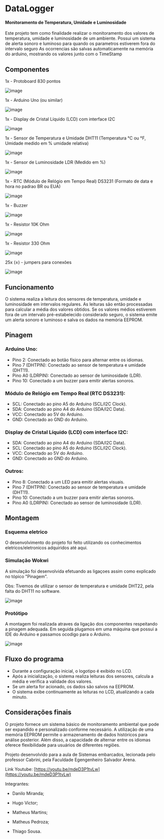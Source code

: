 # DataLogger
#### Monitoramento de Temperatura, Umidade e Luminosidade

Este projeto tem como finalidade realizar o monitoramento dos valores de temperatura, umidade e luminosidade de um ambiente.
Possui um sistema de alerta sonoro e luminoso para quando os parametros estiverem fora do intervalo seguro
As ocorrencias são salvas automaticamente na memória do arduino, mostrando os valores junto com o TimeStamp

## Componentes

1x - Protoboard 830 pontos

![image](https://github.com/Hugo-Victorr/ProjetoDataLogger/assets/105120915/b3013de0-25c3-406b-8304-a71c9d6bd800)

1x - Arduino Uno (ou similar)

![image](https://github.com/Hugo-Victorr/ProjetoDataLogger/assets/105120915/fe9fd2f9-14f1-416e-a87c-ad581d214809)

1x - Display de Cristal Líquido (LCD) com interface I2C

![image](https://github.com/Hugo-Victorr/ProjetoDataLogger/assets/105120915/74edf07e-8465-41a1-9ae3-897024bcf76e)

1x - Sensor de Temperatura e Umidade DHT11 (Temperatura °C ou °F, Umidade medido em % umidade relativa)

![image](https://github.com/Hugo-Victorr/ProjetoDataLogger/assets/105120915/305b00f8-ee31-4ea0-af80-44de1a7fd088)

1x - Sensor de Luminosidade LDR (Medido em %)

![image](https://github.com/Hugo-Victorr/ProjetoDataLogger/assets/105120915/51fbc2af-d724-4181-82d5-1040e6c71eba)

1x - RTC (Módulo de Relógio em Tempo Real)  DS3231 (Formato de data e hora no padrao BR ou EUA)

![image](https://github.com/Hugo-Victorr/ProjetoDataLogger/assets/105120915/5a43cbf9-858f-4550-a300-17befceb3a7f)

1x - Buzzer

![image](https://github.com/Hugo-Victorr/ProjetoDataLogger/assets/105120915/11aaec84-473a-4a14-9a99-ace950229045)

1x - Resistor 10K Ohm

![image](https://github.com/Hugo-Victorr/ProjetoDataLogger/assets/105120915/b7fdfb67-0e5c-41e3-8005-bb56b99e792f)

1x - Resistor 330 Ohm

![image](https://github.com/Hugo-Victorr/ProjetoDataLogger/assets/105120915/1a14f904-ae1c-4302-a3f4-c21f2948c29e)

25x (±) - jumpers para conexões

![image](https://github.com/Hugo-Victorr/ProjetoDataLogger/assets/105120915/5c741e9a-8c59-46ed-8a77-b079aab7f1d6)

## Funcionamento

O sistema realiza a leitura dos sensores de temperatura, umidade e luminosidade em intervalos regulares. As leituras são então processadas para calcular a média dos valores obtidos. Se os valores médios estiverem fora de um intervalo pré-estabelecido considerado seguro, o sistema emite um alerta sonoro e luminoso e salva os dados na memória EEPROM.

## Pinagem

### Arduino Uno:

- Pino 2: Conectado ao botão físico para alternar entre os idiomas.
- Pino 7 (DHTPIN): Conectado ao sensor de temperatura e umidade (DHT11).
- Pino A0 (LDRPIN): Conectado ao sensor de luminosidade (LDR).
- Pino 10: Conectado a um buzzer para emitir alertas sonoros.

### Módulo de Relógio em Tempo Real (RTC DS3231):

- SCL: Conectado ao pino A5 do Arduino (SCL/I2C Clock).
- SDA: Conectado ao pino A4 do Arduino (SDA/I2C Data).
- VCC: Conectado ao 5V do Arduino.
- GND: Conectado ao GND do Arduino.

### Display de Cristal Líquido (LCD) com interface I2C:

- SDA: Conectado ao pino A4 do Arduino (SDA/I2C Data).
- SCL: Conectado ao pino A5 do Arduino (SCL/I2C Clock).
- VCC: Conectado ao 5V do Arduino.
- GND: Conectado ao GND do Arduino.

### Outros:

- Pino 8: Conectado a um LED para emitir alertas visuais.
- Pino 7 (DHTPIN): Conectado ao sensor de temperatura e umidade (DHT11).
- Pino 10: Conectado a um buzzer para emitir alertas sonoros.
- Pino A0 (LDRPIN): Conectado ao sensor de luminosidade (LDR).

## Montagem

### Esquema eletrico

O desenvolvimento do projeto foi feito utilizando os conhecimentos eletricos/eletronicos adquiridos até aqui.



### Simulação Wokwi

A simulação foi desenvolvida efetuando as ligaçoes assim como explicado no tópico "Pinagem".

Obs: Tivemos de utilizar o sensor de temperatura e umidade DHT22, pela falta do DHT11 no software.

![image](https://github.com/Hugo-Victorr/ProjetoDataLogger/assets/105120915/33f09664-e96f-4654-9df1-3c629a0b0da3)

### Protótipo

A montagem foi realizada atraves da ligação dos componentes respeitando a pinagem adequada. Em seguida plugamos em uma máquina que possui a IDE do Arduino e passamos ocodigo para o Arduino.

![image](https://github.com/Hugo-Victorr/ProjetoDataLogger/assets/105120915/bd924cb9-e440-45da-a60a-2c78e315e4b4)


## Fluxo do programa

- Durante a configuração inicial, o logotipo é exibido no LCD.
- Após a inicialização, o sistema realiza leituras dos sensores, calcula a média e verifica a validade dos valores.
- Se um alerta for acionado, os dados são salvos na EEPROM.
- O sistema exibe continuamente as leituras no LCD, atualizando a cada minuto.

## Considerações finais

O projeto fornece um sistema básico de monitoramento ambiental que pode ser expandido e personalizado conforme necessário. A utilização de uma memória EEPROM permite o armazenamento de dados históricos para análise posterior. Além disso, a capacidade de alternar entre os idiomas oferece flexibilidade para usuários de diferentes regiões.

Projeto desenvolvido para a aula de Sistemas embarcados, lecionada pelo professor Cabrini, pela Faculdade Egengenheiro Salvador Arena.

Link Youtube: [https://youtu.be/mdeD3P1tvLw](https://youtu.be/mdeD3P1tvLw)

Integrantes:

- Danilo Miranda;

- Hugo Victor;

- Matheus Martins;

- Matheus Pedroza;

- Thiago Sousa.
  











